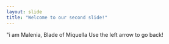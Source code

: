 ```yaml
---
layout: slide
title: "Welcome to our second slide!"
---
```

"i am Malenia, Blade of Miquella
Use the left arrow to go back!
